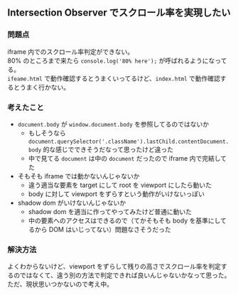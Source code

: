 ## Intersection Observer でスクロール率を実現したい

### 問題点

iframe 内でのスクロール率判定ができない。  
80% のところまで来たら `console.log('80% here');` が呼ばれるようになってる。  
`ifeame.html` で動作確認するとうまくいってるけど、`index.html` で動作確認するとうまく行かない。  


### 考えたこと

- `document.body` が `window.document.body` を参照してるのではないか
  - もしそうなら `document.querySelector('.className').lastChild.contentDocument.body` 的な感じでできそうだなって思ったけど違った
  - 中で見てる `document` は中の `document` だったので iframe 内で完結してた
- そもそも iframe では動かないんじゃないか
  - 違う適当な要素を target にして root を viewport にしたら動いた
  - body に対して viewport をずらすという動作がいけないっぽい
- shadow dom がいけないんじゃないか
  - shadow dom を適当に作ってやってみたけど普通に動いた
  - 中の要素へのアクセスはできるので（てかそもそも body を基準にしてるから DOM はいじってない）問題なさそうだった


### 解決方法

よくわからないけど、viewport をずらして残りの高さでスクロール率を判定するのではなくて、違う別の方法で判定できれば良いんじゃないかなって思った。  
ただ、現状思いつかないので考え中。
